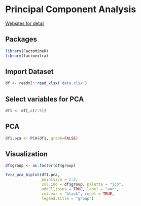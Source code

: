 # Principal Component Analysis
[Websites for detail](http://www.sthda.com/english/articles/31-principal-component-methods-in-r-practical-guide/112-pca-principal-component-analysis-essentials/)

## Packages
```r
library(FactoMineR)
library(factoextra)
```

## Import Dataset
```r
df <- readxl::read_xlsx('data.xlsx')
```

## Select variables for PCA
```r
df1 <- df[,c(2:5)]
```

## PCA
```r
df1.pca <- PCA(df1, graph=FALSE)
```

## Visualization
```r
df$group <- as.factor(df$group)

fviz_pca_biplot(df1.pca, 
                pointsize = 2.5,
                col.ind = df$group, palette = "jco", 
                addEllipses = TRUE, label = "var",
                col.var = "black", repel = TRUE,
                legend.title = "group") 
```
